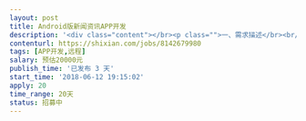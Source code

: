 ```yaml
---                
layout: post       
title: Android版新闻资讯APP开发           
description: '<div class="content"></br><p class="">一、需求描述</br><br/>产品类别：Android版手机客户端开发，只负责客户端部分，管理后台和API接口我方提供。</br><br/>开发进度：从零开始，全新开发，打算立即启动。</br><br/>功能：常见的新闻资讯类APP，包括新闻列表、新闻详情、地图、消息、个人中心、用户注册与登录等，具体功能有产品原型图和UI设计图。</p></br><p class="">二、参考产品</br><br/>现有产品原型图和UI设计图。</p></br><p class="">三、人才要求</br><br/>熟悉Android客户端开发，2年以上开发经验，有产品案例。</p></br><p class="">四、其他要求</br><br/>坐班要求：远程工作为主，每周坐班1天。 </br><br/>项目周期：约25天。</p></br><p class="">iOS客户端和服务端开发已经启动，Android开发就等你的出现，如果沟通愉快，我们可以立即启动合作！</br></p></br></div>'     
contenturl: https://shixian.com/jobs/8142679980      
tags: [APP开发,远程]            
salary: 预估20000元          
publish_time: '已发布 3 天'         
start_time: '2018-06-12 19:15:02'           
apply: 20                   
time_range: 20天              
status: 招募中                  
---                 
```

